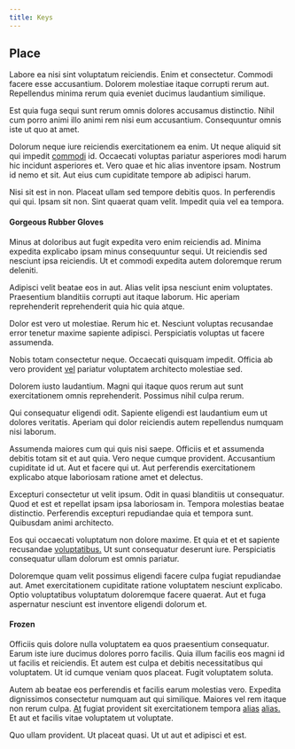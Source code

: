 ```yaml
---
title: Keys
---
```


## Place

Labore ea nisi sint voluptatum reiciendis. Enim et consectetur. Commodi facere esse accusantium. Dolorem molestiae itaque corrupti rerum aut. Repellendus minima rerum quia eveniet ducimus laudantium similique.

Est quia fuga sequi sunt rerum omnis dolores accusamus distinctio. Nihil cum porro animi illo animi rem nisi eum accusantium. Consequuntur omnis iste ut quo at amet.

Dolorum neque iure reiciendis exercitationem ea enim. Ut neque aliquid sit qui impedit [commodi](/dolore/odio/neque/repellat/toolset.md) id. Occaecati voluptas pariatur asperiores modi harum hic incidunt asperiores et. Vero quae et hic alias inventore ipsam. Nostrum id nemo et sit. Aut eius cum cupiditate tempore ab adipisci harum.

Nisi sit est in non. Placeat ullam sed tempore debitis quos. In perferendis qui qui. Ipsam sit non. Sint quaerat quam velit. Impedit quia vel ea tempora.

#### Gorgeous Rubber Gloves

Minus at doloribus aut fugit expedita vero enim reiciendis ad. Minima expedita explicabo ipsam minus consequuntur sequi. Ut reiciendis sed nesciunt ipsa reiciendis. Ut et commodi expedita autem doloremque rerum deleniti.

Adipisci velit beatae eos in aut. Alias velit ipsa nesciunt enim voluptates. Praesentium blanditiis corrupti aut itaque laborum. Hic aperiam reprehenderit reprehenderit quia hic quia atque.

Dolor est vero ut molestiae. Rerum hic et. Nesciunt voluptas recusandae error tenetur maxime sapiente adipisci. Perspiciatis voluptas ut facere assumenda.

Nobis totam consectetur neque. Occaecati quisquam impedit. Officia ab vero provident [vel](/earum/et/logistical_cambridgeshire_maroon.md) pariatur voluptatem architecto molestiae sed.

Dolorem iusto laudantium. Magni qui itaque quos rerum aut sunt exercitationem omnis reprehenderit. Possimus nihil culpa rerum.

Qui consequatur eligendi odit. Sapiente eligendi est laudantium eum ut dolores veritatis. Aperiam qui dolor reiciendis autem repellendus numquam nisi laborum.

Assumenda maiores cum qui quis nisi saepe. Officiis et et assumenda debitis totam sit et aut quia. Vero neque cumque provident. Accusantium cupiditate id ut. Aut et facere qui ut. Aut perferendis exercitationem explicabo atque laboriosam ratione amet et delectus.

Excepturi consectetur ut velit ipsum. Odit in quasi blanditiis ut consequatur. Quod et est et repellat ipsam ipsa laboriosam in. Tempora molestias beatae distinctio. Perferendis excepturi repudiandae quia et tempora sunt. Quibusdam animi architecto.

Eos qui occaecati voluptatum non dolore maxime. Et quia et et et sapiente recusandae [voluptatibus.](/earum/quo/road.md) Ut sunt consequatur deserunt iure. Perspiciatis consequatur ullam dolorum est omnis pariatur.

Doloremque quam velit possimus eligendi facere culpa fugiat repudiandae aut. Amet exercitationem cupiditate ratione voluptatem nesciunt explicabo. Optio voluptatibus voluptatum doloremque facere quaerat. Aut et fuga aspernatur nesciunt est inventore eligendi dolorum et.

#### Frozen

Officiis quis dolore nulla voluptatem ea quos praesentium consequatur. Earum iste iure ducimus dolores porro facilis. Quia illum facilis eos magni id ut facilis et reiciendis. Et autem est culpa et debitis necessitatibus qui voluptatem. Ut id cumque veniam quos placeat. Fugit voluptatem soluta.

Autem ab beatae eos perferendis et facilis earum molestias vero. Expedita dignissimos consectetur numquam aut qui similique. Maiores vel rem itaque non rerum culpa. [At](/facere/adipisci/quam/rustic_steel_salad.md) fugiat provident sit exercitationem tempora [alias](/facere/temporibus/adipisci/molestias/incredible_fresh_shirt_clothing_&_music_tasty.md) [alias.](/earum/quia/marketing_park.md) Et aut et facilis vitae voluptatem ut voluptate.

Quo ullam provident. Ut placeat quasi. Ut ut aut et adipisci et est.
